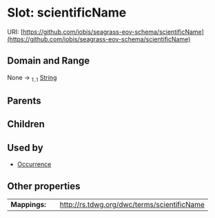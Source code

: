 
# Slot: scientificName



URI: [https://github.com/iobis/seagrass-eov-schema/scientificName](https://github.com/iobis/seagrass-eov-schema/scientificName)


## Domain and Range

None &#8594;  <sub>1..1</sub> [String](types/String.md)

## Parents


## Children


## Used by

 * [Occurrence](Occurrence.md)

## Other properties

|  |  |  |
| --- | --- | --- |
| **Mappings:** | | http://rs.tdwg.org/dwc/terms/scientificName |